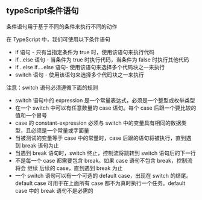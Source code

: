 ## typeScript条件语句

条件语句用于基于不同的条件来执行不同的动作

在 TypeScript 中，我们可使用以下条件语句

- if 语句 - 只有当指定条件为 true 时，使用该语句来执行代码
- if...else 语句 - 当条件为 true 时执行代码，当条件为 false 时执行其他代码
- if...else if....else 语句- 使用该语句来选择多个代码块之一来执行
- switch 语句 - 使用该语句来选择多个代码块之一来执行

注意：switch 语句必须遵循下面的规则
- switch 语句中的 expression 是一个常量表达式，必须是一个整型或枚举类型
- 在一个 switch 中可以有任意数量的 case 语句。每个 case 后跟一个要比较的值和一个冒号
- case 的 constant-expression 必须与 switch 中的变量具有相同的数据类型，且必须是一个常量或字面量
- 当被测试的变量等于 case 中的常量时，case 后跟的语句将被执行，直到遇到 break 语句为止
- 当遇到 break 语句时，switch 终止，控制流将跳转到 switch 语句后的下一行
- 不是每一个 case 都需要包含 break。如果 case 语句不包含 break，控制流将会 继续 后续的 case，直到遇到 break 为止
- 一个 switch 语句可以有一个可选的 default case，出现在 switch 的结尾。
  default case 可用于在上面所有 case 都不为真时执行一个任务。default case 中的 break 语句不是必需的
